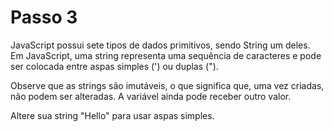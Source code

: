 # Passo 3

JavaScript possui sete tipos de dados primitivos, sendo String um deles. Em JavaScript, uma string representa uma sequência de caracteres e pode ser colocada entre aspas simples (') ou duplas (").

Observe que as strings são imutáveis, o que significa que, uma vez criadas, não podem ser alteradas. A variável ainda pode receber outro valor.

Altere sua string "Hello" para usar aspas simples.